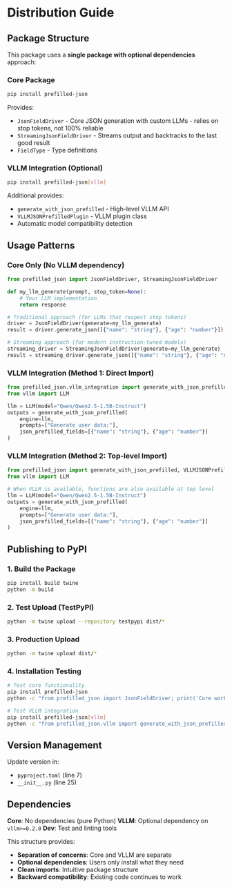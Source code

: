 # Distribution Guide

## Package Structure

This package uses a **single package with optional dependencies** approach:

### Core Package
```bash
pip install prefilled-json
```

Provides:
- `JsonFieldDriver` - Core JSON generation with custom LLMs - relies on stop tokens, not 100% reliable
- `StreamingJsonFieldDriver` - Streams output and backtracks to the last good result
- `FieldType` - Type definitions

### VLLM Integration (Optional)
```bash
pip install prefilled-json[vllm]
```

Additional provides:
- `generate_with_json_prefilled` - High-level VLLM API
- `VLLMJSONPrefilledPlugin` - VLLM plugin class
- Automatic model compatibility detection

## Usage Patterns

### Core Only (No VLLM dependency)
```python
from prefilled_json import JsonFieldDriver, StreamingJsonFieldDriver

def my_llm_generate(prompt, stop_token=None):
    # Your LLM implementation
    return response

# Traditional approach (for LLMs that respect stop tokens)
driver = JsonFieldDriver(generate=my_llm_generate)
result = driver.generate_json([{"name": "string"}, {"age": "number"}])

# Streaming approach (for modern instruction-tuned models)
streaming_driver = StreamingJsonFieldDriver(generate=my_llm_generate)
result = streaming_driver.generate_json([{"name": "string"}, {"age": "number"}])
```

### VLLM Integration (Method 1: Direct Import)
```python
from prefilled_json.vllm_integration import generate_with_json_prefilled
from vllm import LLM

llm = LLM(model="Qwen/Qwen2.5-1.5B-Instruct")
outputs = generate_with_json_prefilled(
    engine=llm,
    prompts=["Generate user data:"],
    json_prefilled_fields=[{"name": "string"}, {"age": "number"}]
)
```

### VLLM Integration (Method 2: Top-level Import)
```python
from prefilled_json import generate_with_json_prefilled, VLLMJSONPrefilledPlugin
from vllm import LLM

# When VLLM is available, functions are also available at top level
llm = LLM(model="Qwen/Qwen2.5-1.5B-Instruct")
outputs = generate_with_json_prefilled(
    engine=llm,
    prompts=["Generate user data:"],
    json_prefilled_fields=[{"name": "string"}, {"age": "number"}]
)
```

## Publishing to PyPI

### 1. Build the Package
```bash
pip install build twine
python -m build
```

### 2. Test Upload (TestPyPI)
```bash
python -m twine upload --repository testpypi dist/*
```

### 3. Production Upload
```bash
python -m twine upload dist/*
```

### 4. Installation Testing
```bash
# Test core functionality
pip install prefilled-json
python -c "from prefilled_json import JsonFieldDriver; print('Core works!')"

# Test VLLM integration
pip install prefilled-json[vllm]
python -c "from prefilled_json.vllm import generate_with_json_prefilled; print('VLLM works!')"
```

## Version Management

Update version in:
- `pyproject.toml` (line 7)
- `__init__.py` (line 25)

## Dependencies

**Core**: No dependencies (pure Python)
**VLLM**: Optional dependency on `vllm>=0.2.0`
**Dev**: Test and linting tools

This structure provides:
- **Separation of concerns**: Core and VLLM are separate
- **Optional dependencies**: Users only install what they need
- **Clean imports**: Intuitive package structure
- **Backward compatibility**: Existing code continues to work